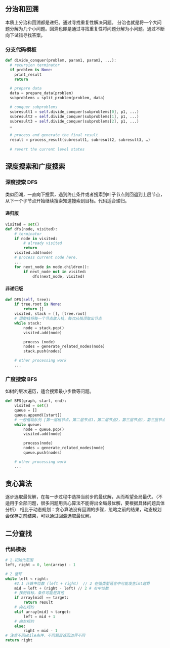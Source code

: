 ## 分治和回溯
本质上分治和回溯都是递归。通过寻找重复性解决问题。
分治也就是将一个大问题分解为几个小问题。回溯也即是通过寻找重复性将问题分解为小问题。通过不断向下试错寻找答案。
### 分支代码模板
``` python
def divide_conquer(problem, param1, param2, ...): 
  # recursion terminator 
  if problem is None: 
	print_result 
	return 

  # prepare data 
  data = prepare_data(problem) 
  subproblems = split_problem(problem, data) 

  # conquer subproblems 
  subresult1 = self.divide_conquer(subproblems[0], p1, ...) 
  subresult2 = self.divide_conquer(subproblems[1], p1, ...) 
  subresult3 = self.divide_conquer(subproblems[2], p1, ...) 
  …

  # process and generate the final result 
  result = process_result(subresult1, subresult2, subresult3, …)
	
  # revert the current level states
```
## 深度搜索和广度搜索
### 深度搜索 DFS
类似回溯，一直向下搜索，遇到终止条件或者搜索到叶子节点则回退到上层节点，从下一个子节点开始继续搜索知道搜索到目标。代码适合递归。
#### 递归版
``` python
visited = set() 
def dfs(node, visited):
    # terminator
    if node in visited: 
    	# already visited
    	return 
	visited.add(node) 
	# process current node here. 
	...
	for next_node in node.children(): 
		if next_node not in visited: 
			dfs(next_node, visited)
```
#### 非递归版
``` python
def DFS(self, tree): 
	if tree.root is None: 
		return [] 
	visited, stack = [], [tree.root]
    # 借助栈将每一个节点放入栈，每次从栈顶取出节点
	while stack: 
		node = stack.pop() 
		visited.add(node)

		process (node) 
		nodes = generate_related_nodes(node) 
		stack.push(nodes) 

	# other processing work 
	...
```
### 广度搜索 BFS
如树的层次遍历，适合搜索最小步数等问题。
``` python
def BFS(graph, start, end):
    visited = set()
	queue = [] 
	queue.append([start]) 
    # 一般借助队列 [第一层根节点，第二层节点1，第二层节点2，第三层节点1，第三层节点2...]
	while queue: 
		node = queue.pop() 
		visited.add(node)

		process(node) 
		nodes = generate_related_nodes(node) 
		queue.push(nodes)

	# other processing work 
	...
```
## 贪心算法
逐步选取最优解，在每一步过程中选择当前步的最优解，从而希望全局最优。（不适用于全部问题，很多问题用贪心算法不能得出全局最优解，要根据具体问题具体分析）
相比于动态规划：贪心算法没有回溯的步骤，忽略之前的结果，动态规划会保存之前结果，可以通过回溯选取最优解。
## 二分查找
### 代码模板
``` python
# 1.初始化范围
left, right = 0, len(array) - 1

# 2.循环
while left < right:
    #2.1 计算中位数 (left + right)  // 2 在强类型语言中可能发生int越界
    mid = left + (right - left) // 2 # 右中位数
    # 找到目标，条件可能是其他
    if array[mid] == target:
        return result
    # 向右规约
    elif array[mid] < target:
        left = mid + 1
    # 向左规约
    else:
        right = mid - 1
# 注意不同while条件，不同题目返回边界不同
return right
```